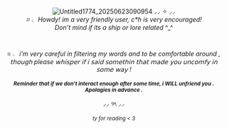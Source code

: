 <div align="center">
  
![Untitled1774_20250623090954](https://github.com/user-attachments/assets/564cd0a0-c2c0-410c-816d-3ecab1bedc1d)
⸝⸝ ✧ ⸝⸝<br>
_⌗ ◟ Howdy! im a very friendly user, c*h is very encouraged!<br>Don't mind if its a ship or lore related_ ^_^ <br><sub>
<br><br>

⌗ ◟ _i'm very careful in filtering my words and to be comfortable around ,<br>𝗍𝗁𝗈𝗎𝗀𝗁 please 𝗐𝗁𝗂𝗌𝗉𝖾𝗋 𝗂𝖿 𝗂 𝗌𝖺𝗂𝖽 𝗌𝗈𝗆𝖾𝗍𝗁𝗂𝗇 𝗍𝗁𝖺𝗍 𝗆𝖺𝖽𝖾 𝗒𝗈𝗎 𝗎𝗇𝖼𝗈𝗆𝖿𝗒 𝗂𝗇 𝗌𝗈𝗆𝖾 𝗐𝖺𝗒 !_ 
<br><br>
_<sub>**Reminder that if we don't interact enough after some time, i WILL unfriend you . Apolagies in advance .**_

⸝⸝ ୨ৎ ⸝⸝
<br><br>
_<sub>ty for reading < 3<sub>_
